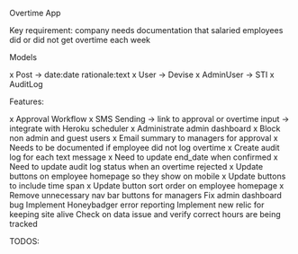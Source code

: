 Overtime App

Key requirement: company needs documentation that salaried employees did or did not get overtime each week

Models

x Post -> date:date rationale:text
x User -> Devise
x AdminUser -> STI
x AuditLog

Features:

x Approval Workflow
x SMS Sending -> link to approval or overtime input -> integrate with Heroku scheduler
x Administrate admin dashboard
x Block non admin and guest users
x Email summary to managers for approval
x Needs to be documented if employee did not log overtime
x Create audit log for each text message
x Need to update end_date when confirmed
x Need to update audit log status when an overtime rejected
x Update buttons on employee homepage so they show on mobile
x Update buttons to include time span
x Update button sort order on employee homepage
x Remove unnecessary nav bar buttons for managers
Fix admin dashboard bug
Implement Honeybadger error reporting
Implement new relic for keeping site alive
Check on data issue and verify correct hours are being tracked

TODOS: